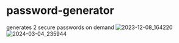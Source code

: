 # password-generator
generates 2 secure passwords on demand
![2023-12-08_164220](https://github.com/lKryml/password-generator/assets/103531991/d8c9dcb1-df9b-4562-b712-9d383ba622e7)
![2024-03-04_235944](https://github.com/lKryml/password-generator/assets/103531991/4e351dcd-b3bd-47a4-89f7-15612aab74cd)
